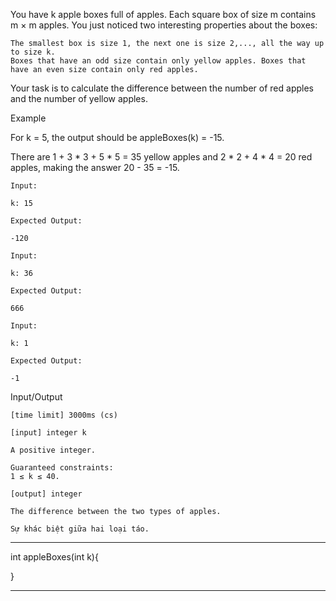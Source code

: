 You have k apple boxes full of apples. Each square box of size m contains m × m apples. You just noticed two interesting properties about the boxes:

    The smallest box is size 1, the next one is size 2,..., all the way up to size k.
    Boxes that have an odd size contain only yellow apples. Boxes that have an even size contain only red apples.

Your task is to calculate the difference between the number of red apples and the number of yellow apples.

Example

For k = 5, the output should be
appleBoxes(k) = -15.

There are 1 + 3 * 3 + 5 * 5 = 35 yellow apples and 2 * 2 + 4 * 4 = 20 red apples, making the answer 20 - 35 = -15.

    Input:

    k: 15

    Expected Output:

    -120

    Input:

    k: 36

    Expected Output:

    666

    Input:

    k: 1

    Expected Output:

    -1

Input/Output

    [time limit] 3000ms (cs)

    [input] integer k

    A positive integer.

    Guaranteed constraints:
    1 ≤ k ≤ 40.

    [output] integer

    The difference between the two types of apples.

    Sự khác biệt giữa hai loại táo.


********************************************************

int appleBoxes(int k){


}

********************************************************
